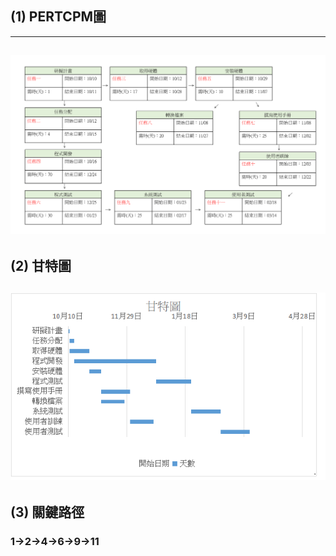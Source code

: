## (1) PERTCPM圖
---
![image](https://github.com/YuJingHuang/2022-09/blob/main/PERTCPM%20C107118215.png)
---
## (2) 甘特圖
![甘特](甘特C107118215.png "甘特圖")
---
## (3) 關鍵路徑
### 1→2→4→6→9→11


